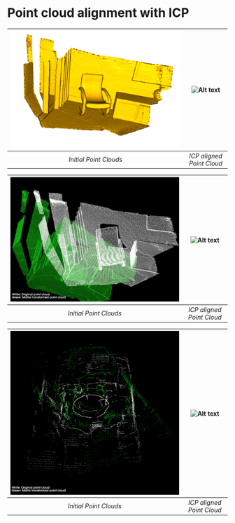 # Point cloud alignment with ICP

![Alt text](assets/Dataset.png)|![Alt text](assets/MappeddRoom.gif)
:--:|:--:
 *Initial Point Clouds*|*ICP aligned Point Cloud*


![Alt text](assets/DatasetICP.png)|![Alt text](assets/DatasetICP.gif)
:--:|:--:
 *Initial Point Clouds*|*ICP aligned Point Cloud*
 
 ![Alt text](assets/Lidar.png)|![Alt text](assets/Lidar.gif)
:--:|:--:
 *Initial Point Clouds*|*ICP aligned Point Cloud*


